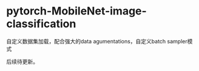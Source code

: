 # pytorch-MobileNet-image-classification
自定义数据集加载，配合强大的data agumentations，自定义batch sampler模式

后续待更新。
